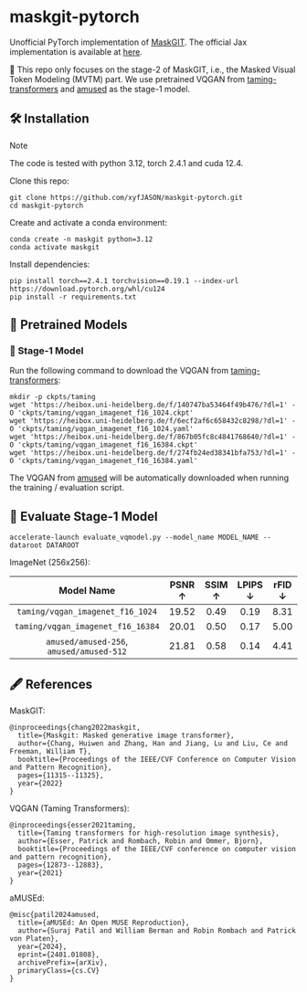 # maskgit-pytorch

Unofficial PyTorch implementation of [MaskGIT](http://arxiv.org/abs/2202.04200). The official Jax implementation is available at [here](https://github.com/google-research/maskgit).

🌟 This repo only focuses on the stage-2 of MaskGIT, i.e., the Masked Visual Token Modeling (MVTM) part.
We use pretrained VQGAN from [taming-transformers](https://github.com/CompVis/taming-transformers) and [amused](https://huggingface.co/amused/amused-256) as the stage-1 model.



## 🛠️ Installation

> [!NOTE]
> The code is tested with python 3.12, torch 2.4.1 and cuda 12.4.

Clone this repo:

```shell
git clone https://github.com/xyfJASON/maskgit-pytorch.git
cd maskgit-pytorch
```

Create and activate a conda environment:

```shell
conda create -n maskgit python=3.12
conda activate maskgit
```

Install dependencies:

```shell
pip install torch==2.4.1 torchvision==0.19.1 --index-url https://download.pytorch.org/whl/cu124
pip install -r requirements.txt
```



## 🤖️ Pretrained Models

### 🤖️ Stage-1 Model

Run the following command to download the VQGAN from [taming-transformers](https://github.com/CompVis/taming-transformers):

```shell
mkdir -p ckpts/taming
wget 'https://heibox.uni-heidelberg.de/f/140747ba53464f49b476/?dl=1' -O 'ckpts/taming/vqgan_imagenet_f16_1024.ckpt'
wget 'https://heibox.uni-heidelberg.de/f/6ecf2af6c658432c8298/?dl=1' -O 'ckpts/taming/vqgan_imagenet_f16_1024.yaml'
wget 'https://heibox.uni-heidelberg.de/f/867b05fc8c4841768640/?dl=1' -O 'ckpts/taming/vqgan_imagenet_f16_16384.ckpt'
wget 'https://heibox.uni-heidelberg.de/f/274fb24ed38341bfa753/?dl=1' -O 'ckpts/taming/vqgan_imagenet_f16_16384.yaml'
```

The VQGAN from [amused](https://huggingface.co/amused/amused-256) will be automatically downloaded when running the training / evaluation script.



## 🚀 Evaluate Stage-1 Model

```shell
accelerate-launch evaluate_vqmodel.py --model_name MODEL_NAME --dataroot DATAROOT
```

ImageNet (256x256):

|                Model Name                | PSNR ↑ | SSIM ↑ | LPIPS ↓ | rFID ↓ |
|:----------------------------------------:|:------:|:------:|:-------:|:------:|
|     `taming/vqgan_imagenet_f16_1024`     | 19.52  |  0.49  |  0.19   |  8.31  |
|    `taming/vqgan_imagenet_f16_16384`     | 20.01  |  0.50  |  0.17   |  5.00  |
| `amused/amused-256`, `amused/amused-512` | 21.81  |  0.58  |  0.14   |  4.41  |



## 🖋️ References

MaskGIT:

```
@inproceedings{chang2022maskgit,
  title={Maskgit: Masked generative image transformer},
  author={Chang, Huiwen and Zhang, Han and Jiang, Lu and Liu, Ce and Freeman, William T},
  booktitle={Proceedings of the IEEE/CVF Conference on Computer Vision and Pattern Recognition},
  pages={11315--11325},
  year={2022}
}
```

VQGAN (Taming Transformers):

```
@inproceedings{esser2021taming,
  title={Taming transformers for high-resolution image synthesis},
  author={Esser, Patrick and Rombach, Robin and Ommer, Bjorn},
  booktitle={Proceedings of the IEEE/CVF conference on computer vision and pattern recognition},
  pages={12873--12883},
  year={2021}
}
```

aMUSEd:

```
@misc{patil2024amused,
  title={aMUSEd: An Open MUSE Reproduction}, 
  author={Suraj Patil and William Berman and Robin Rombach and Patrick von Platen},
  year={2024},
  eprint={2401.01808},
  archivePrefix={arXiv},
  primaryClass={cs.CV}
}
```

